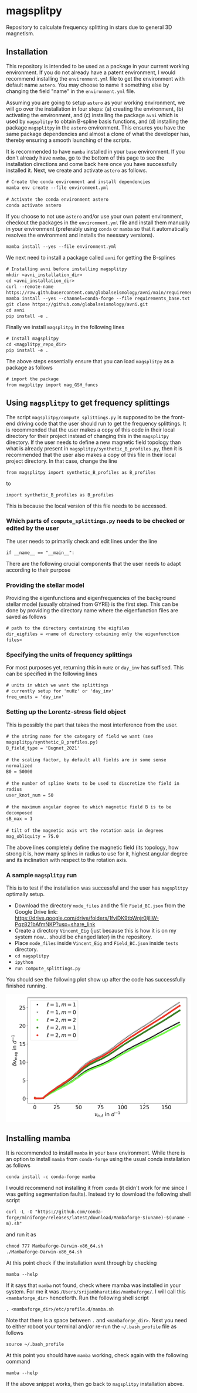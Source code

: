 # magsplitpy
Repository to calculate frequency splitting in stars due to general 3D magnetism.

## Installation
This repository is intended to be used as a package in your current working environment. If you do not already have a patent environment, I would recommend installing the `environment.yml` file to get the environment with default name `astero`. You may choose to name it something else by changing the field "name" in the `environment.yml` file.

Assuming you are going to setup `astero` as your working environment, we will go over the installation in four steps: (a) creating the environment, (b) activating the environment, and (c) installing the package `avni` which is used by `magsplitpy` to obtain B-spline basis functions, and (d) installing the package `magsplitpy` in the `astero` environment. This ensures you have the same package dependencies and almost a clone of what the developer has, thereby ensuring a smooth launching of the scripts.

It is recommended to have `mamba` installed in your `base` environment. If you don't already have `mamba`, go to the bottom of this page to see the installation directions and come back here once you have successfully installed it. Next, we create and activate `astero` as follows.
```
# Create the conda environment and install dependencies
mamba env create --file environment.yml

# Activate the conda environment astero
conda activate astero
```
If you choose to not use `astero` and/or use your own patent environment, checkout the packages in the `environment.yml` file and install them manually in your environment (preferably using `conda` or `mamba` so that it automatically resolves the environment and installs the neessary versions).
```
mamba install --yes --file environment.yml
```
We next need to install a package called `avni` for getting the B-splines
```
# Installing avni before installing magsplitpy
mkdir <avni_installation_dir>
cd <avni_installation_dir>
curl --remote-name https://raw.githubusercontent.com/globalseismology/avni/main/requirements_base.txt
mamba install --yes --channel=conda-forge --file requirements_base.txt
git clone https://github.com/globalseismology/avni.git
cd avni
pip install -e .
```
Finally we install `magsplitpy` in the following lines
```
# Install magsplitpy
cd <magplitpy_repo_dir>
pip install -e .
```
The above steps essentially ensure that you can load `magsplitpy` as a package as follows
```
# import the package
from magplitpy import mag_GSH_funcs
```

## Using `magsplitpy` to get frequency splittings
The script `magsplitpy/compute_splittings.py` is supposed to be the front-end driving code that the user should run to get the frequency splittings. It is recommended that the user makes a copy of this code in their local directory for their project instead of changing this in the `magsplitpy` directory. If the user needs to define a new magnetic field topology than what is already present in `magsplitpy/synthetic_B_profiles.py`, then it is recommended that the user also makes a copy of this file in their local project directory. In that case, change the line
```
from magsplitpy import synthetic_B_profiles as B_profiles
```
to
```
import synthetic_B_profiles as B_profiles
```
This is because the local version of this file needs to be accessed.

### Which parts of `compute_splittings.py` needs to be checked or edited by the user
The user needs to primarily check and edit lines under the line
```
if __name__ == "__main__":
```
There are the following crucial components that the user needs to adapt according to their purpose 

### Providing the stellar model
Providing the eigenfunctions and eigenfrequencies of the background stellar model (usually obtained from GYRE) is the first step. This can be done by providing the directory name where the eigenfunction files are saved as follows
```
# path to the directory containing the eigfiles
dir_eigfiles = <name of directory cotaining only the eigenfunction files>
```
### Specifying the units of frequency splittings
For most purposes yet, returning this in `muHz` or `day_inv` has suffised. This can be specified in the following lines
```
# units in which we want the splittings
# currently setup for 'muHz' or 'day_inv'
freq_units = 'day_inv'
```
### Setting up the Lorentz-stress field object
This is possibly the part that takes the most interference from the user. 
```
# the string name for the category of field we want (see magsplitpy/synthetic_B_profiles.py)
B_field_type = 'Bugnet_2021'

# the scaling factor, by default all fields are in some sense normalized
B0 = 50000

# the number of spline knots to be used to discretize the field in radius
user_knot_num = 50

# the maximum angular degree to which magnetic field B is to be decomposed
sB_max = 1

# tilt of the magnetic axis wrt the rotation axis in degrees
mag_obliquity = 75.0
```
The above lines completely define the magnetic field (its topology, how strong it is, how many splines in radius to use for it, highest angular degree and its inclination with respect to the rotation axis. 
### A sample `magsplitpy` run 
This is to test if the installation was successful and the user has `magsplitpy` optimally setup. 
* Download the directory `mode_files` and the file `Field_BC.json` from the Google Drive link: https://drive.google.com/drive/folders/1fviDK9tbWnjr0IjlIW-Pqz821bAfmNKP?usp=share_link
* Create a directory `Vincent_Eig` (just because this is how it is on my system now... should be changed later) in the repository.
* Place `mode_files` inside `Vincent_Eig` and `Field_BC.json` inside `tests` directory.
* `cd magsplitpy`
* `ipython`
* `run compute_splittings.py`

You should see the following plot show up after the code has successfully finished running.

![Alt text](Figures/expected_splitting_plot.png)

## Installing mamba
It is recommended to install `mamba` in your `base` environment. While there is an option to install `mamba` from `conda-forge` using the usual conda installation as follows
```
conda install -c conda-forge mamba
```
I would recommend not installing it from `conda` (it didn't work for me since I was getting segmentation faults). Instead try to download the following shell script
```
curl -L -O "https://github.com/conda-forge/miniforge/releases/latest/download/Mambaforge-$(uname)-$(uname -m).sh"
```
and run it as 
```
chmod 777 Mambaforge-Darwin-x86_64.sh
./Mambaforge-Darwin-x86_64.sh
```
At this point check if the installation went through by checking
```
mamba --help
```
If it says that `mamba` not found, check where mamba was installed in your system. For me it was `/Users/srijanbharatidas/mambaforge/`. I will call this `<mambaforge_dir>` henceforth. Run the following shell script
```
. <mambaforge_dir>/etc/profile.d/mamba.sh
```
Note that there is a space between `.` and `<mambaforge_dir>`. Next you need to either roboot your terminal and/or re-run the `~/.bash_profile` file as follows
```
source ~/.bash_profile
```
At this point you should have `mamba` working, check again with the following command
```
mamba --help
```
If the above snippet works, then go back to `magsplitpy` installation above.




